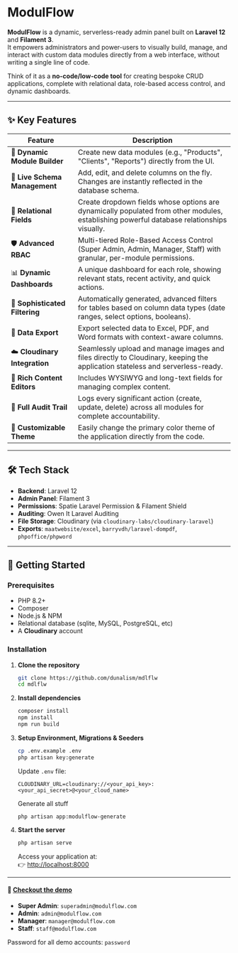 # ModulFlow

**ModulFlow** is a dynamic, serverless-ready admin panel built on **Laravel 12** and **Filament 3**.  
It empowers administrators and power-users to visually build, manage, and interact with custom data modules directly from a web interface, without writing a single line of code.

Think of it as a **no-code/low-code tool** for creating bespoke CRUD applications, complete with relational data, role-based access control, and dynamic dashboards.

---

## ✨ Key Features

| Feature                        | Description                                                                                                                               |
| ------------------------------ | ----------------------------------------------------------------------------------------------------------------------------------------- |
| 🚀 **Dynamic Module Builder**  | Create new data modules (e.g., "Products", "Clients", "Reports") directly from the UI.                                                    |
| 🔧 **Live Schema Management**  | Add, edit, and delete columns on the fly. Changes are instantly reflected in the database schema.                                         |
| 🔗 **Relational Fields**       | Create dropdown fields whose options are dynamically populated from other modules, establishing powerful database relationships visually. |
| 🛡️ **Advanced RBAC**           | Multi-tiered Role-Based Access Control (Super Admin, Admin, Manager, Staff) with granular, per-module permissions.                        |
| 📊 **Dynamic Dashboards**      | A unique dashboard for each role, showing relevant stats, recent activity, and quick actions.                                             |
| 🔎 **Sophisticated Filtering** | Automatically generated, advanced filters for tables based on column data types (date ranges, select options, booleans).                  |
| 📄 **Data Export**             | Export selected data to Excel, PDF, and Word formats with context-aware columns.                                                          |
| ☁️ **Cloudinary Integration**  | Seamlessly upload and manage images and files directly to Cloudinary, keeping the application stateless and serverless-ready.             |
| 📝 **Rich Content Editors**    | Includes WYSIWYG and long-text fields for managing complex content.                                                                       |
| 📜 **Full Audit Trail**        | Logs every significant action (create, update, delete) across all modules for complete accountability.                                    |
| 🎨 **Customizable Theme**      | Easily change the primary color theme of the application directly from the code.                                                          |

---

## 🛠️ Tech Stack

- **Backend**: Laravel 12
- **Admin Panel**: Filament 3
- **Permissions**: Spatie Laravel Permission & Filament Shield
- **Auditing**: Owen It Laravel Auditing
- **File Storage**: Cloudinary (via `cloudinary-labs/cloudinary-laravel`)
- **Exports**: `maatwebsite/excel`, `barryvdh/laravel-dompdf`, `phpoffice/phpword`

---

## 🚀 Getting Started

### Prerequisites

- PHP 8.2+
- Composer
- Node.js & NPM
- Relational database (sqlite, MySQL, PostgreSQL, etc)
- A **Cloudinary** account

### Installation

1. **Clone the repository**

    ```bash
    git clone https://github.com/dunalism/mdlflw
    cd mdlflw
    ```

2. **Install dependencies**

    ```bash
    composer install
    npm install
    npm run build
    ```

3. **Setup Environment, Migrations & Seeders**

    ```bash
    cp .env.example .env
    php artisan key:generate
    ```

    Update `.env` file:

    ```env
    CLOUDINARY_URL=cloudinary://<your_api_key>:<your_api_secret>@<your_cloud_name>
    ```

    Generate all stuff

    ```env
    php artisan app:modulflow-generate
    ```

4. **Start the server**

    ```bash
    php artisan serve
    ```

    Access your application at:  
    👉 [http://localhost:8000](http://localhost:8000)

---

#### 🔗 [Checkout the demo](https://modulflow.vercel.app/)

- **Super Admin**: `superadmin@modulflow.com`
- **Admin**: `admin@modulflow.com`
- **Manager**: `manager@modulflow.com`
- **Staff**: `staff@modulflow.com`

Password for all demo accounts: `password`
